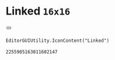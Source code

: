 # Linked `16x16`
<img src="/img/Linked.png" width=16 height=16>

``` CSharp
EditorGUIUtility.IconContent("Linked")
```
```
2255985163011602147
```
